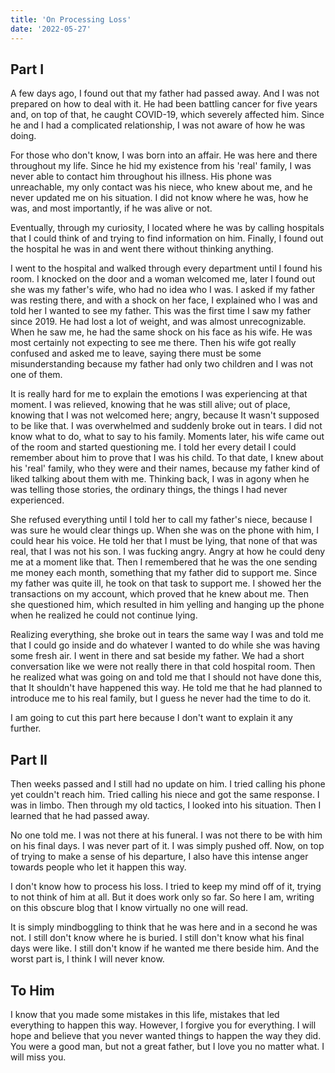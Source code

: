 ```yaml
---
title: 'On Processing Loss'
date: '2022-05-27'
---
```


Part I
------

A few days ago, I found out that my father had passed away. And I was not prepared on how to deal with it. He had been battling cancer for five years and, on top of that, he caught COVID-19, which severely affected him. Since he and I had a complicated relationship, I was not aware of how he was doing.

For those who don't know, I was born into an affair. He was here and there throughout my life. Since he hid my existence from his 'real' family, I was never able to contact him throughout his illness. His phone was unreachable, my only contact was his niece, who knew about me, and he never updated me on his situation. I did not know where he was, how he was, and most importantly, if he was alive or not.

Eventually, through my curiosity, I located where he was by calling hospitals that I could think of and trying to find information on him. Finally, I found out the hospital he was in and went there without thinking anything.

I went to the hospital and walked through every department until I found his room. I knocked on the door and a woman welcomed me, later I found out she was my father's wife, who had no idea who I was. I asked if my father was resting there, and with a shock on her face, I explained who I was and told her I wanted to see my father. This was the first time I saw my father since 2019. He had lost a lot of weight, and was almost unrecognizable. When he saw me, he had the same shock on his face as his wife. He was most certainly not expecting to see me there. Then his wife got really confused and asked me to leave, saying there must be some misunderstanding because my father had only two children and I was not one of them.

It is really hard for me to explain the emotions I was experiencing at that moment. I was relieved, knowing that he was still alive; out of place, knowing that I was not welcomed here; angry, because It wasn't supposed to be like that. I was overwhelmed and suddenly broke out in tears. I did not know what to do, what to say to his family. Moments later, his wife came out of the room and started questioning me. I told her every detail I could remember about him to prove that I was his child. To that date, I knew about his 'real' family, who they were and their names, because my father kind of liked talking about them with me. Thinking back, I was in agony when he was telling those stories, the ordinary things, the things I had never experienced.

She refused everything until I told her to call my father's niece, because I was sure he would clear things up. When she was on the phone with him, I could hear his voice. He told her that I must be lying, that none of that was real, that I was not his son. I was fucking angry. Angry at how he could deny me at a moment like that. Then I remembered that he was the one sending me money each month, something that my father did to support me. Since my father was quite ill, he took on that task to support me. I showed her the transactions on my account, which proved that he knew about me. Then she questioned him, which resulted in him yelling and hanging up the phone when he realized he could not continue lying.

Realizing everything, she broke out in tears the same way I was and told me that I could go inside and do whatever I wanted to do while she was having some fresh air. I went in there and sat beside my father. We had a short conversation like we were not really there in that cold hospital room. Then he realized what was going on and told me that I should not have done this, that It shouldn't have happened this way. He told me that he had planned to introduce me to his real family, but I guess he never had the time to do it.

I am going to cut this part here because I don't want to explain it any further.

Part II
-------

Then weeks passed and I still had no update on him. I tried calling his phone yet couldn't reach him. Tried calling his niece and got the same response. I was in limbo. Then through my old tactics, I looked into his situation. Then I learned that he had passed away.

No one told me. I was not there at his funeral. I was not there to be with him on his final days. I was never part of it. I was simply pushed off. Now, on top of trying to make a sense of his departure, I also have this intense anger towards people who let it happen this way.

I don't know how to process his loss. I tried to keep my mind off of it, trying to not think of him at all. But it does work only so far. So here I am, writing on this obscure blog that I know virtually no one will read.

It is simply mindboggling to think that he was here and in a second he was not. I still don't know where he is buried. I still don't know what his final days were like. I still don't know if he wanted me there beside him. And the worst part is, I think I will never know.

To Him
------

I know that you made some mistakes in this life, mistakes that led everything to happen this way. However, I forgive you for everything. I will hope and believe that you never wanted things to happen the way they did. You were a good man, but not a great father, but I love you no matter what. I will miss you.